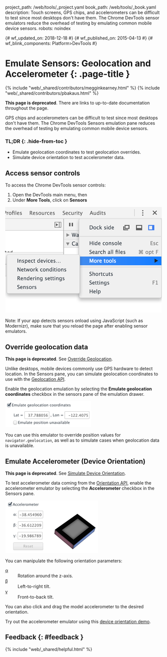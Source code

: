 project_path: /web/tools/_project.yaml book_path: /web/tools/_book.yaml description: Touch screens, GPS chips, and accelerometers can be difficult to test since most desktops don't have them. The Chrome DevTools sensor emulators reduce the overhead of testing by emulating common mobile device sensors. robots: noindex

{# wf_updated_on: 2018-12-18 #} {# wf_published_on: 2015-04-13 #} {# wf_blink_components: Platform>DevTools #}

# Emulate Sensors: Geolocation and Accelerometer {: .page-title }

{% include "web/_shared/contributors/megginkearney.html" %} {% include "web/_shared/contributors/pbakaus.html" %}

<aside class="warning">
  <b>This page is deprecated</b>. There are links to up-to-date documentation
  throughout the page.
</aside>

GPS chips and accelerometers can be difficult to test since most desktops don't have them. The Chrome DevTools Sensors emulation pane reduces the overhead of testing by emulating common mobile device sensors.

### TL;DR {: .hide-from-toc }

- Emulate geolocation coordinates to test geolocation overrides.
- Simulate device orientation to test accelerometer data.

## Access sensor controls

<div class="wf-devtools-flex">
  <div>
    <p>To access the Chrome DevTools sensor controls:</p>
    <ol>
      <li>Open the DevTools main menu, then</li>
      <li>Under <strong>More Tools</strong>, click on <strong>Sensors</strong></li>
    </ol>
  </div>
  <div class="wf-devtools-flex-half">
    <img src="imgs/navigate-to-sensors.png" alt="Navigate to Sensors panel">
  </div>
</div>

Note: If your app detects sensors onload using JavaScript (such as Modernizr), make sure that you reload the page after enabling sensor emulators.

## Override geolocation data

<aside class="warning">
  <b>This page is deprecated</b>. See <a href="/web/tools/chrome-devtools/device-mode/geolocation">Override Geolocation</a>.
</aside>

Unlike desktops, mobile devices commonly use GPS hardware to detect location. In the Sensors pane, you can simulate geolocation coordinates to use with the [Geolocation API](http://www.w3.org/TR/geolocation-API/).

<div class="wf-devtools-flex">
  <div>
    <p>Enable the geolocation emulation by selecting the <strong>Emulate geolocation coordinates</strong> checkbox in the sensors pane of the emulation drawer.</p>
  </div>
  <div class="wf-devtools-flex-half">
    <img src="imgs/emulation-drawer-geolocation.png" alt="geolocation emulator enabled">
  </div>
</div>

You can use this emulator to override position values for `navigator.geolocation`, as well as to simulate cases when geolocation data is unavailable.

## Emulate Accelerometer (Device Orientation)

<aside class="warning">
  <b>This page is deprecated</b>. See <a href="/web/tools/chrome-devtools/device-mode/orientation">Simulate Device Orientation</a>.
</aside>

<div class="wf-devtools-flex">
  <div>
    <p>To test accelerometer data coming from the <a href='http://www.w3.org/TR/screen-orientation/'>Orientation API</a>, enable the accelerometer emulator by selecting the <strong>Accelerometer</strong> checkbox in the Sensors pane.</p>
  </div>
  <div class="wf-devtools-flex-half">
    <img src="imgs/emulation-drawer-accelerometer.png" alt="Accelerometer control">
  </div>
</div>

You can manipulate the following orientation parameters:

<dl>
  
<dt><abbr title="alpha">α</abbr></dt>
<dd>Rotation around the z-axis.</dd>
<dt><abbr title="beta">β</abbr></dt>
<dd>Left-to-right tilt.</dd>
<dt><abbr title="gamma">γ</abbr></dt>
<dd>Front-to-back tilt.</dd>
</dl>

You can also click and drag the model accelerometer to the desired orientation.

Try out the accelerometer emulator using this [device orientation demo](http://googlesamples.github.io/web-fundamentals/fundamentals/native-hardware/device-orientation/dev-orientation.html).

## Feedback {: #feedback }

{% include "web/_shared/helpful.html" %}